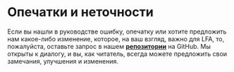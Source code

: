 # Опечатки и неточности

Если вы нашли в руководстве ошибку, опечатку или хотите предложить нам какое-либо изменение, которое, на ваш взгляд, важно для LFA, то, пожалуйста, оставьте запрос в нашем [**репозитории**](https://github.com/Linux-for-ARM/handbook/issues/new) на GitHub. Мы открыты к диалогу, и вы, как читатель, всегда можете предложить свои замечания, улучшения и изменения.
